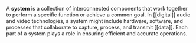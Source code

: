 A **system** is a collection of interconnected components that work together to perform a specific function or achieve a common goal. In [[digital]] audio and video technologies, a system might include hardware, software, and processes that collaborate to capture, process, and transmit [[data]]. Each part of a system plays a role in ensuring efficient and accurate operations.